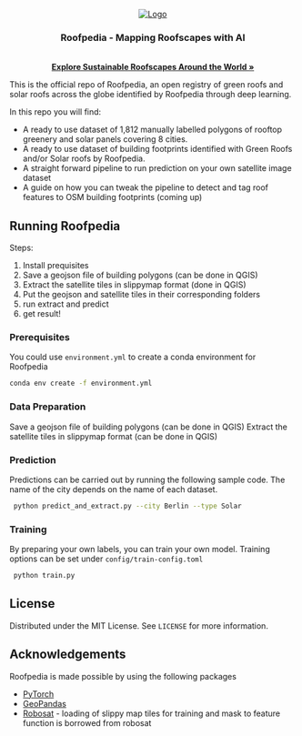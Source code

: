 <p align="center">
  <a href="https://ual.sg/">
    <img src="images/logo.png" alt="Logo">
  </a>
  <h3 align="center">Roofpedia - Mapping Roofscapes with AI</h3>
  <p align="center">
    <br />
    <a href="https://ual.sg/project/roofpedia/"><strong>Explore Sustainable Roofscapes Around the World »</strong></a>
  </p>
</p>

This is the official repo of Roofpedia, an open registry of green roofs and solar roofs across the globe identified by Roofpedia through deep learning.

In this repo you will find:
* A ready to use dataset of 1,812 manually labelled polygons of rooftop greenery and solar panels covering 8 cities.
* A ready to use dataset of building footprints identified with Green Roofs and/or Solar roofs by Roofpedia.
* A straight forward pipeline to run prediction on your own satellite image dataset
* A guide on how you can tweak the pipeline to detect and tag roof features to OSM building footprints (coming up)

## Running Roofpedia 
Steps:
1. Install prequisites
1. Save a geojson file of building polygons (can be done in QGIS)
2. Extract the satellite tiles in slippymap format (done in QGIS)
3. Put the geojson and satellite tiles in their corresponding folders
4. run extract and predict
5. get result!
### Prerequisites

You could use `environment.yml` to create a conda environment for Roofpedia

  ```sh
  conda env create -f environment.yml
  ```

### Data Preparation
Save a geojson file of building polygons (can be done in QGIS)
Extract the satellite tiles in slippymap format (can be done in QGIS)
### Prediction
Predictions can be carried out by running the following sample code. The name of the city depends on the name of each dataset.

 ```sh
  python predict_and_extract.py --city Berlin --type Solar
  ```
### Training
By preparing your own labels, you can train your own model. Training options can be set under `config/train-config.toml`

 ```sh
  python train.py
  ```
<!-- LICENSE -->
## License

Distributed under the MIT License. See `LICENSE` for more information.

<!-- CONTACT -->

<!-- ## Contact

Your Name - [@your_twitter](https://twitter.com/your_username) - email@example.com

Project Link: [https://github.com/your_username/repo_name](https://github.com/your_username/repo_name) -->



<!-- ACKNOWLEDGEMENTS -->
## Acknowledgements

Roofpedia is made possible by using the following packages

* [PyTorch](https://pytorch.org/)
* [GeoPandas](https://geopandas.org/)
* [Robosat](https://github.com/mapbox/robosat) - 
loading of slippy map tiles for training and mask to feature function is borrowed from robosat


